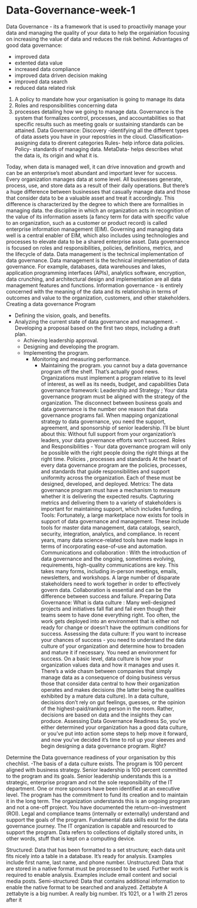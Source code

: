 # Data-Governance-week-1
Data Governance - its a framework that is used to proactivily manage your data and managing the quality of your data to help the orgainiation focusing on increasing the value of data and reduces the risk behind.
Advantages of good data governance:
- improved data
- extented data value
- increased data compliance
- improved data driven decision making
- improved data search
- reduced data related risk

1. A policy to mandate how your organisation is going to manage its data
2. Roles and responsibilities concerning data
3. processes detailing how we going to manage data.
Governance is the system that formalizes control, processes, and accountabilities so that specific results such as meeting goals or sustaining standards can be attained.
Data Governance:
Discovery -identifying all the different types of data assets you have in your repostries in the cloud.
Classification- assigning data to direrent categories
Rules- help inforce data policies.
Policy- standards of managing data.
MetaData- helps describes what the data is, its origin and what it is.

Today, when data is managed well, it can drive innovation and growth and can be an enterprise’s most abundant and important lever for success.
Every organization manages data at some level. All businesses generate, process, use, and store data as a result of their daily operations. But there’s a huge difference between businesses that casually manage data and those that consider data to be a valuable asset and treat it accordingly. This difference is characterized by the degree to which there are formalities in managing data.
 the discipline in which an organization acts in recognition of the value of its information assets (a fancy term for data with specific value to an organization, such as a customer or product record) is called enterprise information management (EIM). Governing and managing data well is a central enabler of EIM, which also includes using technologies and processes to elevate data to be a shared enterprise asset.
 Data governance is focused on roles and responsibilities, policies, definitions, metrics, and the lifecycle of data. Data management is the technical implementation of data governance. 
 Data management is the technical implementation of data governance. For example, databases, data warehouses and lakes, application programming interfaces (APIs), analytics software, encryption, data crunching, and architectural design and implementation are all data management features and functions.
 Information governance - is entirely concerned with the meaning of the data and its relationship in terms of outcomes and value to the organization, customers, and other stakeholders.
  Creating a data governance Program
  - Defining the vision, goals, and benefits.
   - Analyzing the current state of data governance and management.
    - Developing a proposal based on the first two steps, including a draft plan.
     - Achieving leadership approval.
      - Designing and developing the program.
       - Implementing the program.
         - Monitoring and measuring performance.
           - Maintaining the program.
          you cannot buy a data governance program off the shelf. That’s actually good news. Organizations must implement a program relative to its level of interest, as well as its needs, budget, and capabilities
Data governance framework:
Leadership and Strategy ;
Your data governance program must be aligned with the strategy of the organization.
The disconnect between business goals and data governance is the number one reason that data governance programs fail. When mapping organizational strategy to data governance, you need the support, agreement, and sponsorship of senior leadership. I’ll be blunt about this: Without full support from your organization’s leaders, your data governance efforts won’t succeed.
Roles and Responsibilities -
Your data governance program will only be possible with the right people doing the right things at the right time.
Policies , processes and standards
At the heart of every data governance program are the policies, processes, and standards that guide responsibilities and support uniformity across the organization. Each of these must be designed, developed, and deployed.
Metrics: 
The data governance program must have a mechanism to measure whether it is delivering the expected results. Capturing metrics and delivering them to a variety of stakeholders is important for maintaining support, which includes funding.
Tools:
Fortunately, a large marketplace now exists for tools in support of data governance and management. These include tools for master data management, data catalogs, search, security, integration, analytics, and compliance. In recent years, many data science-related tools have made leaps in terms of incorporating ease-of-use and automation.
Communications and collaboration :
With the introduction of data governance and the ongoing, sometimes evolving, requirements, high-quality communications are key. This takes many forms, including in-person meetings, emails, newsletters, and workshops.
A large number of disparate stakeholders need to work together in order to effectively govern data. Collaboration is essential and can be the difference between success and failure.
Preparing Data Governance:
What is data culture :
Many well-designed projects and initiatives fall flat and fail even though their teams seem to have done everything right. Too often, the work gets deployed into an environment that is either not ready for change or doesn’t have the optimum conditions for success.
Assessing the data culture:
If you want to increase your chances of success - you need to understand the data culture of your organization and determine how to broaden and mature it if necessary. You need an environment for success.
On a basic level, data culture is how your organization values data and how it manages and uses it. There’s a wide chasm between companies that simply manage data as a consequence of doing business versus those that consider data central to how their organization operates and makes decisions (the latter being the qualities exhibited by a mature data culture).
In a data culture, decisions don’t rely on gut feelings, guesses, or the opinion of the highest-paid/ranking person in the room. Rather, decisions are based on data and the insights they can produce.
Assessing Data Governance Readiness
So, you’ve either determined your organization has a good data culture, or you’ve put into action some steps to help move it forward, and now you’ve decided it’s time to roll up your sleeves and begin designing a data governance program. Right?

Determine the Data governance readiness of your organisation by this chechlist.
-The basis of a data culture exists.
The program is 100 percent aligned with business strategy.
Senior leadership is 100 percent committed to the program and its goals.
Senior leadership understands this is a strategic, enterprise program and not the sole responsibility of the IT department.
One or more sponsors have been identified at an executive level.
The program has the commitment to fund its creation and to maintain it in the long term.
The organization understands this is an ongoing program and not a one-off project.
You have documented the return-on-investment (ROI).
Legal and compliance teams (internally or externally) understand and support the goals of the program.
Fundamental data skills exist for the data governance journey.
The IT organization is capable and resourced to support the program.
Data refers to collections of digitally stored units, in other words, stuff that is kept on a computing device. 

Structured: Data that has been formatted to a set structure; each data unit fits nicely into a table in a database. It’s ready for analysis. Examples include first name, last name, and phone number.
Unstructured: Data that are stored in a native format must be processed to be used. Further work is required to enable analysis. Examples include email content and social media posts.
Semi-structured: Data that contains additional information to enable the native format to be searched and analyzed.
Zettabyte
 A zettabyte is a big number. A really big number. It’s 1021, or a 1 with 21 zeros after it
